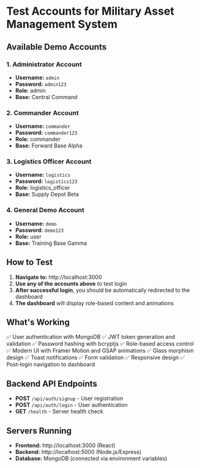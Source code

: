 # Test Accounts for Military Asset Management System

## Available Demo Accounts

### 1. Administrator Account
- **Username:** `admin`
- **Password:** `admin123`
- **Role:** admin
- **Base:** Central Command

### 2. Commander Account
- **Username:** `commander`
- **Password:** `commander123`
- **Role:** commander
- **Base:** Forward Base Alpha

### 3. Logistics Officer Account
- **Username:** `logistics`
- **Password:** `logistics123`
- **Role:** logistics_officer
- **Base:** Supply Depot Beta

### 4. General Demo Account
- **Username:** `demo`
- **Password:** `demo123`
- **Role:** user
- **Base:** Training Base Gamma

## How to Test

1. **Navigate to:** http://localhost:3000
2. **Use any of the accounts above** to test login
3. **After successful login**, you should be automatically redirected to the dashboard
4. **The dashboard** will display role-based content and animations

## What's Working

✅ User authentication with MongoDB
✅ JWT token generation and validation
✅ Password hashing with bcryptjs
✅ Role-based access control
✅ Modern UI with Framer Motion and GSAP animations
✅ Glass morphism design
✅ Toast notifications
✅ Form validation
✅ Responsive design
✅ Post-login navigation to dashboard

## Backend API Endpoints

- **POST** `/api/auth/signup` - User registration
- **POST** `/api/auth/login` - User authentication
- **GET** `/health` - Server health check

## Servers Running

- **Frontend:** http://localhost:3000 (React)
- **Backend:** http://localhost:5000 (Node.js/Express)
- **Database:** MongoDB (connected via environment variables)
